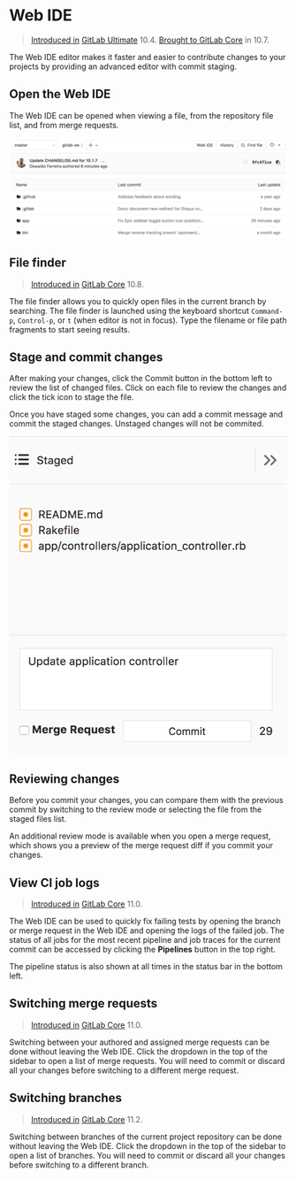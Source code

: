 # Web IDE

> [Introduced in](https://gitlab.com/gitlab-org/gitlab-ee/issues/4539) [GitLab Ultimate][ee] 10.4.
> [Brought to GitLab Core](https://gitlab.com/gitlab-org/gitlab-ce/issues/44157) in 10.7.

The Web IDE editor makes it faster and easier to contribute changes to your
projects by providing an advanced editor with commit staging.

## Open the Web IDE

The Web IDE can be opened when viewing a file, from the repository file list,
and from merge requests.

![Open Web IDE](img/open_web_ide.png)

## File finder

> [Introduced in](https://gitlab.com/gitlab-org/gitlab-ce/merge_requests/18323) [GitLab Core][ce] 10.8.

The file finder allows you to quickly open files in the current branch by
searching. The file finder is launched using the keyboard shortcut `Command-p`,
`Control-p`, or `t` (when editor is not in focus). Type the filename or
file path fragments to start seeing results.

## Stage and commit changes

After making your changes, click the Commit button in the bottom left to
review the list of changed files. Click on each file to review the changes and
click the tick icon to stage the file. 

Once you have staged some changes, you can add a commit message and commit the
staged changes. Unstaged changes will not be commited.

![Commit changes](img/commit_changes.png)

## Reviewing changes

Before you commit your changes, you can compare them with the previous commit
by switching to the review mode or selecting the file from the staged files
list.

An additional review mode is available when you open a merge request, which
shows you a preview of the merge request diff if you commit your changes.

## View CI job logs

> [Introduced in](https://gitlab.com/gitlab-org/gitlab-ce/merge_requests/19279) [GitLab Core][ce] 11.0.

The Web IDE can be used to quickly fix failing tests by opening the branch or
merge request in the Web IDE and opening the logs of the failed job. The status
of all jobs for the most recent pipeline and job traces for the current commit
can be accessed by clicking the **Pipelines** button in the top right.

The pipeline status is also shown at all times in the status bar in the bottom
left.

## Switching merge requests

> [Introduced in](https://gitlab.com/gitlab-org/gitlab-ce/merge_requests/19318) [GitLab Core][ce] 11.0.

Switching between your authored and assigned merge requests can be done without
leaving the Web IDE. Click the dropdown in the top of the sidebar to open a list 
of merge requests. You will need to commit or discard all your changes before
switching to a different merge request.

## Switching branches

> [Introduced in](https://gitlab.com/gitlab-org/gitlab-ce/merge_requests/20850) [GitLab Core][ce] 11.2.

Switching between branches of the current project repository can be done without
leaving the Web IDE. Click the dropdown in the top of the sidebar to open a list 
of branches. You will need to commit or discard all your changes before
switching to a different branch.

[ce]: https://about.gitlab.com/pricing/
[ee]: https://about.gitlab.com/pricing/
